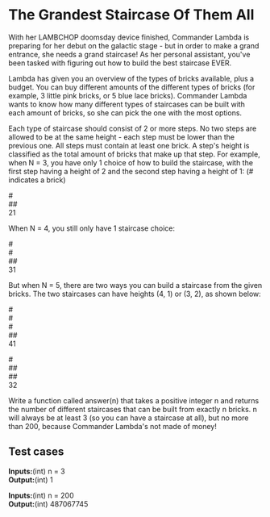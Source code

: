 <h1>The Grandest Staircase Of Them All</h1>

<p>With her LAMBCHOP doomsday device finished, Commander Lambda is preparing for her debut on the galactic stage - but in order to make a grand entrance, she needs a grand staircase! As her personal assistant, you've been tasked with figuring out how to build the best staircase EVER.</p>

<p>Lambda has given you an overview of the types of bricks available, plus a budget. You can buy different amounts of the different types of bricks (for example, 3 little pink bricks, or 5 blue lace bricks). Commander Lambda wants to know how many different types of staircases can be built with each amount of bricks, so she can pick the one with the most options.</p>

<p>Each type of staircase should consist of 2 or more steps.  No two steps are allowed to be at the same height - each step must be lower than the previous one. All steps must contain at least one brick. A step's height is classified as the total amount of bricks that make up that step.
For example, when N = 3, you have only 1 choice of how to build the staircase, with the first step having a height of 2 and the second step having a height of 1: (# indicates a brick)</p>

<p>
#<br />
##<br />
21
</p>

<p>When N = 4, you still only have 1 staircase choice:</p>

<p>
#<br />
#<br />
##<br/>
31
</p>

<p>But when N = 5, there are two ways you can build a staircase from the given bricks. The two staircases can have heights (4, 1) or (3, 2), as shown below:</p>

<p>
#<br />
#<br />
#<br />
##<br />
41
</p>

<p>
#<br />
##<br />
##<br />
32
</p>

<p>Write a function called answer(n) that takes a positive integer n and returns the number of different staircases that can be built from exactly n bricks. n will always be at least 3 (so you can have a staircase at all), but no more than 200, because Commander Lambda's not made of money!</p>

<h2>Test cases</h2>

<p><b>Inputs:</b>(int) n = 3
<br />
<b>Output:</b>(int) 1</p>

<p><b>Inputs:</b>(int) n = 200
<br />
<b>Output:</b>(int) 487067745</p>
